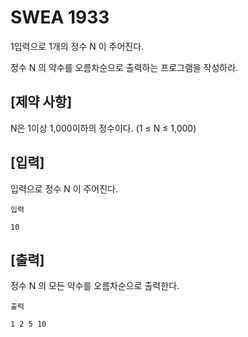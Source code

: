# SWEA 1933

1입력으로 1개의 정수 N 이 주어진다.

정수 N 의 약수를 오름차순으로 출력하는 프로그램을 작성하라.


## [제약 사항]

N은 1이상 1,000이하의 정수이다. (1 ≤ N ≤ 1,000)


## [입력]

입력으로 정수 N 이 주어진다.
```
입력

10
```

## [출력]

정수 N 의 모든 약수를 오름차순으로 출력한다.

```
출력

1 2 5 10
```
